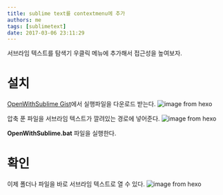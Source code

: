 ```yaml
---
title: sublime text를 contextmenu에 추가
authors: me
tags: [sublimetext]
date: 2017-03-06 23:11:29
---
```


서브라임 텍스트를 탐색기 우클릭 메뉴에 추가해서 접근성을 높여보자.

# 설치

[OpenWithSublime Gist](https://gist.github.com/jcppkkk/8330314)에서 실행파일을 다운로드 받는다.
![image from hexo](https://i.imgur.com/n1PCZFT.png)

압축 푼 파일을 서브라임 텍스트가 깔려있는 경로에 넣어준다.
![image from hexo](https://i.imgur.com/Zrw5pgK.png)

**OpenWithSublime.bat** 파일을 실행한다.

# 확인

이제 폴더나 파일을 바로 서브라임 텍스트로 열 수 있다.
![image from hexo](https://i.imgur.com/vfN6WZh.png)
